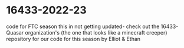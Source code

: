 # 16433-2022-23
code for FTC season
this in not getting updated- check out the 16433-Quasar organization's (the one that looks like a minecraft creeper) repository for our code for this season
by Elliot & Ethan
